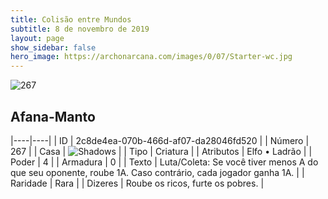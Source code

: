 ```yaml
---
title: Colisão entre Mundos
subtitle: 8 de novembro de 2019
layout: page
show_sidebar: false
hero_image: https://archonarcana.com/images/0/07/Starter-wc.jpg
---
```


![267](https://cdn.keyforgegame.com/media/card_front/pt/452_267_G58J6265CQ3Q_pt.png)

## Afana-Manto

|----|----|
| ID | 2c8de4ea-070b-466d-af07-da28046fd520 |
| Número | 267 |
| Casa | ![Shadows](https://archonarcana.com/images/thumb/e/ee/Shadows.png/22px-Shadows.png "Sombras") |
| Tipo | Criatura |
| Atributos | Elfo • Ladrão |
| Poder | 4 |
| Armadura | 0 |
| Texto | Luta/Coleta: Se você tiver menos A  do que seu oponente, roube 1A. Caso contrário, cada jogador ganha 1A. |
| Raridade | Rara |
| Dizeres | Roube os ricos, furte os pobres. |